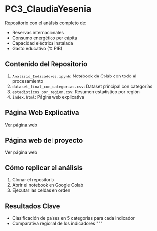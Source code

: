 # PC3_ClaudiaYesenia

Repositorio con el análisis completo de:
- Reservas internacionales
- Consumo energético per cápita
- Capacidad eléctrica instalada
- Gasto educativo (% PIB)

## Contenido del Repositorio

1. `Analisis_Indicadores.ipynb`: Notebook de Colab con todo el procesamiento
2. `dataset_final_con_categorias.csv`: Dataset principal con categorías
3. `estadisticos_por_region.csv`: Resumen estadístico por región
4. `index.html`: Página web explicativa

## Página Web Explicativa
[Ver página web](https://claudiapomahuallca.github.io/PC3_ClaudiaYesenia/)

## Página web del proyecto
[Ver página web](https://github.com/ClaudiaPomahuallca/PC3_ClaudiaYesenia.git)

## Cómo replicar el análisis
1. Clonar el repositorio
2. Abrir el notebook en Google Colab
3. Ejecutar las celdas en orden

## Resultados Clave
- Clasificación de países en 5 categorías para cada indicador
- Comparativa regional de los indicadores
"""
